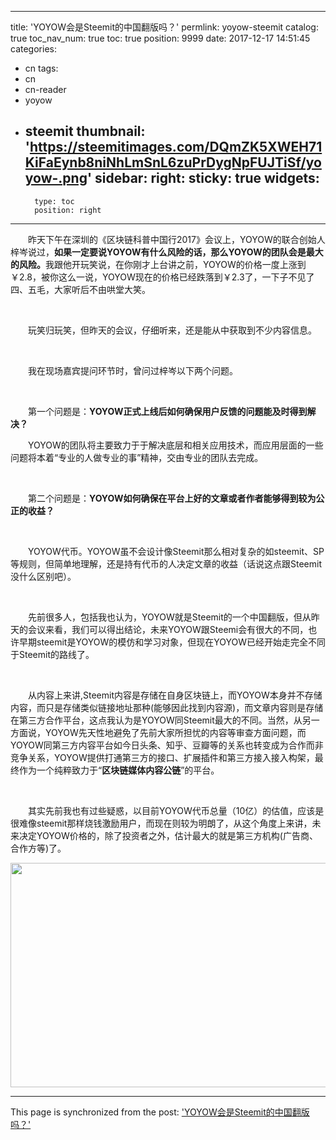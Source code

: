
---
title: 'YOYOW会是Steemit的中国翻版吗？'
permlink: yoyow-steemit
catalog: true
toc_nav_num: true
toc: true
position: 9999
date: 2017-12-17 14:51:45
categories:
- cn
tags:
- cn
- cn-reader
- yoyow
- steemit
thumbnail: 'https://steemitimages.com/DQmZK5XWEH71KiFaEynb8niNhLmSnL6zuPrDygNpFUJTiSf/yoyow-.png'
sidebar:
    right:
        sticky: true
widgets:
    -
        type: toc
        position: right
---


<html>
<p>　　昨天下午在深圳的《区块链科普中国行2017》会议上，YOYOW的联合创始人梓岑说过，<strong>如果一定要说YOYOW有什么风险的话，那么YOYOW的团队会是最大的风险。</strong>我跟他开玩笑说，在你刚才上台讲之前，YOYOW的价格一度上涨到￥2.8，被你这么一说，YOYOW现在的价格已经跌落到￥2.3了，一下子不见了四、五毛，大家听后不由哄堂大笑。</p>
<p><br></p>
<p>　　玩笑归玩笑，但昨天的会议，仔细听来，还是能从中获取到不少内容信息。</p>
<p><br></p>
<p>　　我在现场嘉宾提问环节时，曾问过梓岑以下两个问题。</p>
<p><br></p>
<p>　　第一个问题是：<strong>YOYOW正式上线后如何确保用户反馈的问题能及时得到解决？</strong></p>
<p>　　YOYOW的团队将主要致力于于解决底层和相关应用技术，而应用层面的一些问题将本着“专业的人做专业的事”精神，交由专业的团队去完成。</p>
<p><br></p>
<p>　　第二个问题是：<strong>YOYOW如何确保在平台上好的文章或者作者能够得到较为公正的收益？</strong></p>
<p><br></p>
<p>　　YOYOW代币。YOYOW虽不会设计像Steemit那么相对复杂的如steemit、SP等规则，但简单地理解，还是持有代币的人决定文章的收益（话说这点跟Steemit没什么区别吧）。</p>
<p><br></p>
<p>　　先前很多人，包括我也认为，YOYOW就是Steemit的一个中国翻版，但从昨天的会议来看，我们可以得出结论，未来YOYOW跟Steemi会有很大的不同，也许早期steemit是YOYOW的模仿和学习对象，但现在YOYOW已经开始走完全不同于Steemit的路线了。</p>
<p><br></p>
<p>　　从内容上来讲,Steemit内容是存储在自身区块链上，而YOYOW本身并不存储内容，而只是存储类似链接地址那种(能够因此找到内容源)，而文章内容则是存储在第三方合作平台，这点我认为是YOYOW同Steemit最大的不同。当然，从另一方面说，YOYOW先天性地避免了先前大家所担忧的内容等审查方面问题，而YOYOW同第三方内容平台如今日头条、知乎、豆瓣等的关系也转变成为合作而非竞争关系，YOYOW提供打通第三方的接口、扩展插件和第三方接入接入构架，最终作为一个纯粹致力于“<strong>区块链媒体内容公链</strong>”的平台。</p>
<p><br></p>
<p>　　其实先前我也有过些疑惑，以目前YOYOW代币总量（10亿）的估值，应该是很难像steemit那样烧钱激励用户，而现在则较为明朗了，从这个角度上来讲，未来决定YOYOW价格的，除了投资者之外，估计最大的就是第三方机构(广告商、合作方等)了。</p>
<p><img src="https://steemitimages.com/DQmZK5XWEH71KiFaEynb8niNhLmSnL6zuPrDygNpFUJTiSf/yoyow-.png" width="742" height="359"/></p>
</html>

- - -

This page is synchronized from the post: ['YOYOW会是Steemit的中国翻版吗？'](https://steemit.com/@rivalhw/yoyow-steemit)
